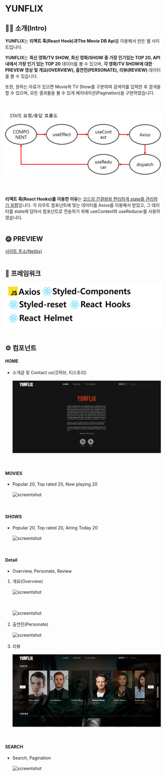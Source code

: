 # YUNFLIX

## 🙋‍♂️ 소개(Intro)

**YUNFLIX**는 **리액트 훅(React Hook)과The Movie DB Api**를 이용해서 만든 웹 사이트입니다.<br/>

**YUNFLIX**는 **최신 영화/TV SHOW, 최신 영화/SHOW 중 가장 인기있는 TOP 20, API내에서 가장 인기 있는 TOP 20** 데이터를 볼 수 있으며, **각 영화/TV SHOW에 대한 PREVEW 영상 및 개요(OVERVIEW), 출연진(PERSONATE), 리뷰(REVIEW)** 데이터를 볼 수 있습니다.<br/>

또한, 원하는 자료가 있으면 Movie와 TV Show를 구분하여 검색어를 입력한 후 검색을 할 수 있으며, 모든 결과물을 불 수 있게 페지네이션(Pagination)을 구현하였습니다. <br/>
<br/><br/><br/>
![screentshot](./images/state-flow.png)
<br/><br/><br/><br/>

**리액트 훅(React Hooks)를 이용한 이유**는 <u>코드의 간결화와 편리하게 state를 관리하기 위함</u>입니다. 각 라우트 컴포넌트에 맞는 데이터를 Axios를 이용해서 받았고, 그 데이터를 state에 담아서 컴포넌트로 전송하기 위해 useContext와 useReducer를 사용하였습니다.<br/><br/>

## 🌞 PREVIEW

[사이트 주소(Netilix)](https://fervent-shirley-991dad.netlify.app/)
<br/>
<br/>

## 📖 프레임워크

![screentshot](./images/frameworks.png)
<br/><br/>

## ⚙ 컴포넌트

#### HOME

- 소개글 및 Contact us(깃허브, 티스토리)
  <br/><br/>
  ![screentshot](./images/YUNFLIX-HOME.gif)
  <br/><br/><br/>

#### MOVIES

- Popular 20, Top rated 20, Now playing 20
  <br/><br/>
  ![screentshot](./images/YUNFLIX-MOVIES.gif)<br/><br/><br/>

#### SHOWS

- Popular 20, Top rated 20, Airing Today 20
  <br/><br/>
  ![screentshot](./images/YUNFLIX-SHOWS.gif)<br/><br/><br/>

#### Detail

- Overview, Personate, Review

1. 개요(Overview)
   <br/><br/>
   ![screentshot](./images/YUNFLIX-OVERVIEW.gif)<br/><br/>
   <br/><br/>
   ![screentshot](./images/YUNFLIX-OVERVIEW2.gif)<br/><br/>
2. 출연진(Personate)
   <br/><br/>
   ![screentshot](./images/YUNFLIX-PERSONATE.gif)<br/><br/>
3. 리뷰
   <br/><br/>
   ![screentshot](./images/YUNFLIX-REVIEWS.gif)<br/><br/><br/>

#### SEARCH

- Search, Pagination
  <br/><br/>
  ![screentshot](./images/YUNFLIX-SEARCH.gif)<br/><br/><br/>
